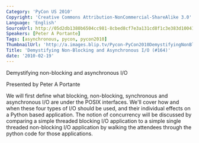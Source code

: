 ```yaml
---
Category: 'PyCon US 2010'
Copyright: 'Creative Commons Attribution-NonCommercial-ShareAlike 3.0'
Language: 'English'
SourceUrl: http://05d2db1380b6504cc981-8cbed8cf7e3a131cd8f1c3e383d10041.r93.cf2.rackcdn.com/pycon-us-2010/333_demystifying-non-blocking-and-asynchronous-i-o-164.m4v
Speakers: [Peter A Portante]
Tags: [asynchronous, pycon, pycon2010]
ThumbnailUrl: 'http://a.images.blip.tv/Pycon-PyCon2010DemystifyingNonBlockingAndAsynchronousIO164681.png'
Title: 'Demystifying Non-Blocking and Asynchronous I/O (#164)'
date: '2010-02-19'
---
```

Demystifying non-blocking and asynchronous I/O

  
Presented by Peter A Portante

  
We will first define what blocking, non-blocking, synchronous and asynchronous
I/O are under the POSIX interfaces. We'll cover how and when these four types
of I/O should be used, and their individual effects on a Python based
application. The notion of concurrency will be discussed by comparing a simple
threaded blocking I/O application to a simple single threaded non-blocking I/O
application by walking the attendees through the python code for those
applications.

